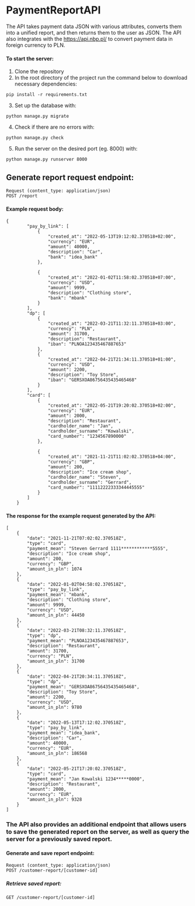 # PaymentReportAPI

The API takes payment data JSON with various attributes, converts them into a unified report, and then returns them to the user as JSON.
The API also integrates with the https://api.nbp.pl/ to convert payment data in foreign currency to PLN.

#### To start the server:
1. Clone the repository
2. In the root directory of the project run the command below to download necessary dependencies:
```
pip install -r requirements.txt
```
3. Set up the database with:
```
python manage.py migrate
```
4. Check if there are no errors with:
```
python manage.py check
```
5. Run the server on the desired port (eg. 8000) with:
```
python manage.py runserver 8000
```

## Generate report request endpoint:
```
Request (content_type: application/json)
POST /report
```

#### Example request body:
```
{
        "pay_by_link": [
            {
                "created_at": "2022-05-13T19:12:02.370518+02:00",
                "currency": "EUR",
                "amount": 40000,
                "description": "Car",
                "bank": "idea_bank"
            },

            {
                "created_at": "2022-01-02T11:58:02.370518+07:00",
                "currency": "USD",
                "amount": 9999,
                "description": "Clothing store",
                "bank": "mbank"
            }
        ],
        "dp": [
            {
                "created_at": "2022-03-21T11:32:11.370518+03:00",
                "currency": "PLN",
                "amount": 31700,
                "description": "Restaurant",
                "iban": "PLNOA123435467887653"
            },
            {
                "created_at": "2022-04-21T21:34:11.370518+01:00",
                "currency": "USD",
                "amount": 2200,
                "description": "Toy Store",
                "iban": "GERSXOA86756435435465468"
            }
        ],
        "card": [
            {
                "created_at": "2022-05-21T19:20:02.370518+02:00",
                "currency": "EUR",
                "amount": 2000,
                "description": "Restaurant",
                "cardholder_name": "Jan",
                "cardholder_surname": "Kowalski",
                "card_number": "1234567890000"
            },

            {
                "created_at": "2021-11-21T11:02:02.370518+04:00",
                "currency": "GBP",
                "amount": 200,
                "description": "Ice cream shop",
                "cardholder_name": "Steven",
                "cardholder_surname": "Gerrard",
                "card_number": "11112222333344445555"
            }
        ]
    }
```
#### The response for the example request generated by the API:
```
[
    {
        "date": "2021-11-21T07:02:02.370518Z",
        "type": "card",
        "payment_mean": "Steven Gerrard 1111************5555",
        "description": "Ice cream shop",
        "amount": 200,
        "currency": "GBP",
        "amount_in_pln": 1074
    },
    {
        "date": "2022-01-02T04:58:02.370518Z",
        "type": "pay_by_link",
        "payment_mean": "mbank",
        "description": "Clothing store",
        "amount": 9999,
        "currency": "USD",
        "amount_in_pln": 44450
    },
    {
        "date": "2022-03-21T08:32:11.370518Z",
        "type": "dp",
        "payment_mean": "PLNOA123435467887653",
        "description": "Restaurant",
        "amount": 31700,
        "currency": "PLN",
        "amount_in_pln": 31700
    },
    {
        "date": "2022-04-21T20:34:11.370518Z",
        "type": "dp",
        "payment_mean": "GERSXOA86756435435465468",
        "description": "Toy Store",
        "amount": 2200,
        "currency": "USD",
        "amount_in_pln": 9780
    },
    {
        "date": "2022-05-13T17:12:02.370518Z",
        "type": "pay_by_link",
        "payment_mean": "idea_bank",
        "description": "Car",
        "amount": 40000,
        "currency": "EUR",
        "amount_in_pln": 186568
    },
    {
        "date": "2022-05-21T17:20:02.370518Z",
        "type": "card",
        "payment_mean": "Jan Kowalski 1234*****0000",
        "description": "Restaurant",
        "amount": 2000,
        "currency": "EUR",
        "amount_in_pln": 9328
    }
]
```

### The API also provides an additional endpoint that allows users to save the generated report on the server, as well as query the server for a previously saved report.
#### Generate and save report endpoint:
```
Request (content_type: application/json)
POST /customer-report/[customer-id]
```
##### Retrieve saved report:
```
GET /customer-report/[customer-id]
```
